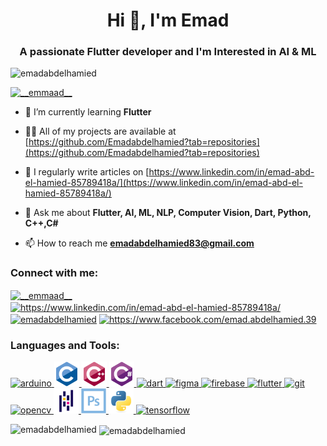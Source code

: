 <h1 align="center">Hi 👋, I'm Emad</h1>
<h3 align="center">A passionate Flutter developer and I'm Interested in AI & ML</h3>

<p align="left"> <img src="https://komarev.com/ghpvc/?username=emadabdelhamied&label=Profile%20views&color=0e75b6&style=flat" alt="emadabdelhamied" /> </p>

<p align="left"> <a href="https://twitter.com/__emmaad__" target="blank"><img src="https://img.shields.io/twitter/follow/__emmaad__?logo=twitter&style=for-the-badge" alt="__emmaad__" /></a> </p>

- 🌱 I’m currently learning **Flutter**

- 👨‍💻 All of my projects are available at [https://github.com/Emadabdelhamied?tab=repositories](https://github.com/Emadabdelhamied?tab=repositories)

- 📝 I regularly write articles on [https://www.linkedin.com/in/emad-abd-el-hamied-85789418a/](https://www.linkedin.com/in/emad-abd-el-hamied-85789418a/)

- 💬 Ask me about **Flutter, AI, ML, NLP, Computer Vision, Dart, Python, C++,C#**

- 📫 How to reach me **emadabdelhamied83@gmail.com**

<h3 align="left">Connect with me:</h3>
<p align="left">
<a href="https://twitter.com/__emmaad__" target="blank"><img align="center" src="https://raw.githubusercontent.com/rahuldkjain/github-profile-readme-generator/master/src/images/icons/Social/twitter.svg" alt="__emmaad__" height="30" width="40" /></a>
<a href="https://www.linkedin.com/in/emad-abd-el-hamied-85789418a/" target="blank"><img align="center" src="https://raw.githubusercontent.com/rahuldkjain/github-profile-readme-generator/master/src/images/icons/Social/linked-in-alt.svg" alt="https://www.linkedin.com/in/emad-abd-el-hamied-85789418a/" height="30" width="40" /></a>
<a href="https://www.kaggle.com/emadabdelhamied/account" target="blank"><img align="center" src="https://raw.githubusercontent.com/rahuldkjain/github-profile-readme-generator/master/src/images/icons/Social/kaggle.svg" alt="emadabdelhamied" height="30" width="40" /></a>
<a href="https://www.facebook.com/emad.abdelhamied.39" target="blank"><img align="center" src="https://raw.githubusercontent.com/rahuldkjain/github-profile-readme-generator/master/src/images/icons/Social/facebook.svg" alt="https://www.facebook.com/emad.abdelhamied.39" height="30" width="40" /></a>
</p>

<h3 align="left">Languages and Tools:</h3>
<p align="left"> <a href="https://www.arduino.cc/" target="_blank" rel="noreferrer"> <img src="https://cdn.worldvectorlogo.com/logos/arduino-1.svg" alt="arduino" width="40" height="40"/> </a> <a href="https://www.cprogramming.com/" target="_blank" rel="noreferrer"> <img src="https://raw.githubusercontent.com/devicons/devicon/master/icons/c/c-original.svg" alt="c" width="40" height="40"/> </a> <a href="https://www.w3schools.com/cpp/" target="_blank" rel="noreferrer"> <img src="https://raw.githubusercontent.com/devicons/devicon/master/icons/cplusplus/cplusplus-original.svg" alt="cplusplus" width="40" height="40"/> </a> <a href="https://www.w3schools.com/cs/" target="_blank" rel="noreferrer"> <img src="https://raw.githubusercontent.com/devicons/devicon/master/icons/csharp/csharp-original.svg" alt="csharp" width="40" height="40"/> </a> <a href="https://dart.dev" target="_blank" rel="noreferrer"> <img src="https://www.vectorlogo.zone/logos/dartlang/dartlang-icon.svg" alt="dart" width="40" height="40"/> </a> <a href="https://www.figma.com/" target="_blank" rel="noreferrer"> <img src="https://www.vectorlogo.zone/logos/figma/figma-icon.svg" alt="figma" width="40" height="40"/> </a> <a href="https://firebase.google.com/" target="_blank" rel="noreferrer"> <img src="https://www.vectorlogo.zone/logos/firebase/firebase-icon.svg" alt="firebase" width="40" height="40"/> </a> <a href="https://flutter.dev" target="_blank" rel="noreferrer"> <img src="https://www.vectorlogo.zone/logos/flutterio/flutterio-icon.svg" alt="flutter" width="40" height="40"/> </a> <a href="https://git-scm.com/" target="_blank" rel="noreferrer"> <img src="https://www.vectorlogo.zone/logos/git-scm/git-scm-icon.svg" alt="git" width="40" height="40"/> </a> <a href="https://opencv.org/" target="_blank" rel="noreferrer"> <img src="https://www.vectorlogo.zone/logos/opencv/opencv-icon.svg" alt="opencv" width="40" height="40"/> </a> <a href="https://pandas.pydata.org/" target="_blank" rel="noreferrer"> <img src="https://raw.githubusercontent.com/devicons/devicon/2ae2a900d2f041da66e950e4d48052658d850630/icons/pandas/pandas-original.svg" alt="pandas" width="40" height="40"/> </a> <a href="https://www.photoshop.com/en" target="_blank" rel="noreferrer"> <img src="https://raw.githubusercontent.com/devicons/devicon/master/icons/photoshop/photoshop-line.svg" alt="photoshop" width="40" height="40"/> </a> <a href="https://www.python.org" target="_blank" rel="noreferrer"> <img src="https://raw.githubusercontent.com/devicons/devicon/master/icons/python/python-original.svg" alt="python" width="40" height="40"/> </a> <a href="https://www.tensorflow.org" target="_blank" rel="noreferrer"> <img src="https://www.vectorlogo.zone/logos/tensorflow/tensorflow-icon.svg" alt="tensorflow" width="40" height="40"/> </a> </p>

<p><img align="left" src="https://github-readme-stats.vercel.app/api/top-langs?username=emadabdelhamied&show_icons=true&locale=en&layout=compact" alt="emadabdelhamied" /></p>

<p>&nbsp;<img align="center" src="https://github-readme-stats.vercel.app/api?username=emadabdelhamied&show_icons=true&locale=en" alt="emadabdelhamied" /></p>

